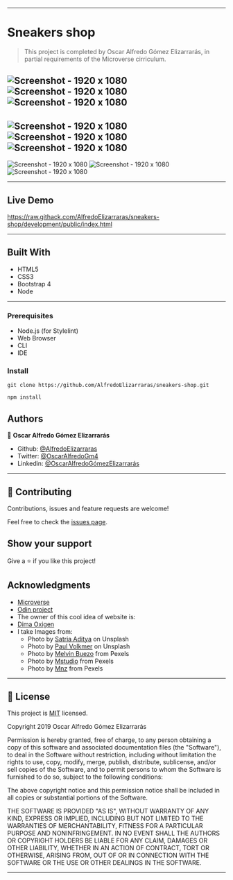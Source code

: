 
---

# Sneakers shop

> This project is completed by Oscar Alfredo Gómez Elizarrarás, in partial requirements of the Microverse cirriculum. 

![Screenshot - 1920 x 1080 ](/assets/home-desktop.png?raw=true "Screenshot")
![Screenshot - 1920 x 1080 ](/assets/home-tablet.png?raw=true "Screenshot")
![Screenshot - 1920 x 1080 ](/assets/home-phone.png?raw=true "Screenshot")
---
![Screenshot - 1920 x 1080 ](/assets/category-desktop.png?raw=true "Screenshot")
![Screenshot - 1920 x 1080 ](/assets/category-tablet.png?raw=true "Screenshot")
![Screenshot - 1920 x 1080 ](/assets/category-phone.png?raw=true "Screenshot")
---
![Screenshot - 1920 x 1080 ](/assets/product-desktop.png?raw=true "Screenshot")
![Screenshot - 1920 x 1080 ](/assets/product-tablet.png?raw=true "Screenshot")
![Screenshot - 1920 x 1080 ](/assets/product-phone.png?raw=true "Screenshot")

---

## Live Demo

https://raw.githack.com/AlfredoElizarraras/sneakers-shop/development/public/index.html

---

## Built With

- HTML5
- CSS3
- Bootstrap 4
- Node 

---

### Prerequisites

- Node.js (for Stylelint)
- Web Browser
- CLI
- IDE

### Install

`git clone https://github.com/AlfredoElizarraras/sneakers-shop.git`

`npm install`

## Authors

👤 **Oscar Alfredo Gómez Elizarrarás**

- Github: [@AlfredoElizarraras](https://github.com/AlfredoElizarraras)
- Twitter: [@OscarAlfredoGm4](https://twitter.com/OscarAlfredoGm4)
- Linkedin: [@OscarAlfredoGómezElizarrarás](https://mx.linkedin.com/in/oscar-alfredo-gomez-elizarraras-999589186)

---

## 🤝 Contributing

Contributions, issues and feature requests are welcome!

Feel free to check the [issues page](https://github.com/AlfredoElizarraras/sneakers-shop/issues).

## Show your support

Give a ⭐️ if you like this project!

## Acknowledgments

- [Microverse](https://microverse.org)
- [Odin project](https://www.theodinproject.com/)
- The owner of this cool idea of website is:
- [Dima Oxigen](https://www.behance.net/gallery/80392909/AXEL-ARIGATO-Website)
- I take Images from: 
  - Photo by [Satria Aditya](https://unsplash.com/@satriaaditya04) on Unsplash
  - Photo by [Paul Volkmer](https://unsplash.com/@laup) on Unsplash
  - Photo by [Melvin Buezo](https://www.pexels.com/@melvin-buezo-1253763) from Pexels
  - Photo by [Mstudio](https://www.pexels.com/@mstudio-360817) from Pexels
  - Photo by [Mnz](https://www.pexels.com/@mnzoutfits) from Pexels
---

## 📝 License

This project is [MIT](lic.url) licensed.

Copyright 2019 Oscar Alfredo Gómez Elizarrarás

Permission is hereby granted, free of charge, to any person obtaining a copy of this software and associated documentation files (the "Software"), to deal in the Software without restriction, including without limitation the rights to use, copy, modify, merge, publish, distribute, sublicense, and/or sell copies of the Software, and to permit persons to whom the Software is furnished to do so, subject to the following conditions:

The above copyright notice and this permission notice shall be included in all copies or substantial portions of the Software.

THE SOFTWARE IS PROVIDED "AS IS", WITHOUT WARRANTY OF ANY KIND, EXPRESS OR IMPLIED, INCLUDING BUT NOT LIMITED TO THE WARRANTIES OF MERCHANTABILITY, FITNESS FOR A PARTICULAR PURPOSE AND NONINFRINGEMENT. IN NO EVENT SHALL THE AUTHORS OR COPYRIGHT HOLDERS BE LIABLE FOR ANY CLAIM, DAMAGES OR OTHER LIABILITY, WHETHER IN AN ACTION OF CONTRACT, TORT OR OTHERWISE, ARISING FROM, OUT OF OR IN CONNECTION WITH THE SOFTWARE OR THE USE OR OTHER DEALINGS IN THE SOFTWARE.

---
